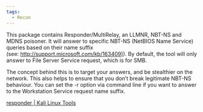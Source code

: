 ```yaml
---
tags:
  - Recon
---
```


This package contains Responder/MultiRelay, an LLMNR, NBT-NS and MDNS poisoner. It will answer to specific NBT-NS (NetBIOS Name Service) queries based on their name suffix (see: [http://support.microsoft.com/kb/163409)](http://support.microsoft.com/kb/163409)). By default, the tool will only answer to File Server Service request, which is for SMB.

The concept behind this is to target your answers, and be stealthier on the network. This also helps to ensure that you don’t break legitimate NBT-NS behaviour. You can set the -r option via command line if you want to answer to the Workstation Service request name suffix.

[responder | Kali Linux Tools](https://www.kali.org/tools/responder/)